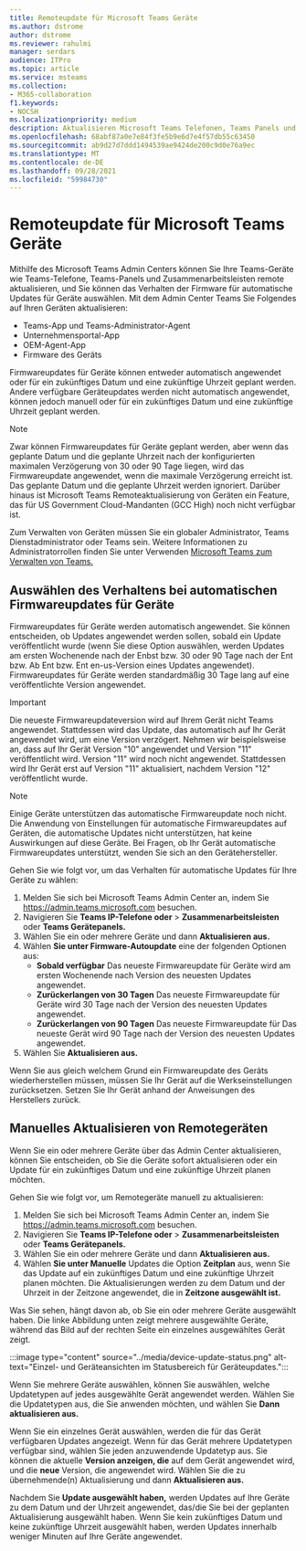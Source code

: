 ```yaml
---
title: Remoteupdate für Microsoft Teams Geräte
ms.author: dstrome
author: dstrome
ms.reviewer: rahulmi
manager: serdars
audience: ITPro
ms.topic: article
ms.service: msteams
ms.collection:
- M365-collaboration
f1.keywords:
- NOCSH
ms.localizationpriority: medium
description: Aktualisieren Microsoft Teams Telefonen, Teams Panels und Zusammenarbeitsleisten remote über Teams Admin Center
ms.openlocfilehash: 68abf87a0e7e84f3fe5b9e6d7e4f57db55c63450
ms.sourcegitcommit: ab9d27d7ddd1494539ae9424de200c9d0e76a9ec
ms.translationtype: MT
ms.contentlocale: de-DE
ms.lasthandoff: 09/28/2021
ms.locfileid: "59984730"
---
```

# <a name="update-microsoft-teams-devices-remotely"></a>Remoteupdate für Microsoft Teams Geräte

Mithilfe des Microsoft Teams Admin Centers können Sie Ihre Teams-Geräte wie Teams-Telefone, Teams-Panels und Zusammenarbeitsleisten remote aktualisieren, und Sie können das Verhalten der Firmware für automatische Updates für Geräte auswählen. Mit dem Admin Center Teams Sie Folgendes auf Ihren Geräten aktualisieren:

- Teams-App und Teams-Administrator-Agent
- Unternehmensportal-App
- OEM-Agent-App
- Firmware des Geräts

Firmwareupdates für Geräte können entweder automatisch angewendet oder für ein zukünftiges Datum und eine zukünftige Uhrzeit geplant werden. Andere verfügbare Geräteupdates werden nicht automatisch angewendet, können jedoch manuell oder für ein zukünftiges Datum und eine zukünftige Uhrzeit geplant werden.

> [!NOTE]
> Zwar können Firmwareupdates für Geräte geplant werden, aber wenn das geplante Datum und die geplante Uhrzeit nach der konfigurierten maximalen Verzögerung von 30 oder 90 Tage liegen, wird das Firmwareupdate angewendet, wenn die maximale Verzögerung erreicht ist. Das geplante Datum und die geplante Uhrzeit werden ignoriert. Darüber hinaus ist Microsoft Teams Remoteaktualisierung von Geräten ein Feature, das für US Government Cloud-Mandanten (GCC High) noch nicht verfügbar ist.

Zum Verwalten von Geräten müssen Sie ein globaler Administrator, Teams Dienstadministrator oder Teams sein. Weitere Informationen zu Administratorrollen finden Sie unter Verwenden [Microsoft Teams zum Verwalten von Teams.](../using-admin-roles.md)

## <a name="choose-automatic-device-firmware-update-behavior"></a>Auswählen des Verhaltens bei automatischen Firmwareupdates für Geräte

Firmwareupdates für Geräte werden automatisch angewendet. Sie können entscheiden, ob Updates angewendet werden sollen, sobald ein Update veröffentlicht wurde (wenn Sie diese Option auswählen, werden Updates am ersten Wochenende nach der Enbst bzw. 30 oder 90 Tage nach der Ent bzw. Ab Ent bzw. Ent en-us-Version eines Updates angewendet). Firmwareupdates für Geräte werden standardmäßig 30 Tage lang auf eine veröffentlichte Version angewendet.

> [!IMPORTANT]
> Die neueste Firmwareupdateversion wird auf Ihrem Gerät nicht Teams angewendet. Stattdessen wird das Update, das automatisch auf Ihr Gerät angewendet wird, um eine Version verzögert. Nehmen wir beispielsweise an, dass auf Ihr Gerät Version "10" angewendet und Version "11" veröffentlicht wird. Version "11" wird noch nicht angewendet. Stattdessen wird Ihr Gerät erst auf Version "11" aktualisiert, nachdem Version "12" veröffentlicht wurde.

> [!NOTE]
> Einige Geräte unterstützen das automatische Firmwareupdate noch nicht. Die Anwendung von Einstellungen für automatische Firmwareupdates auf Geräten, die automatische Updates nicht unterstützen, hat keine Auswirkungen auf diese Geräte. Bei Fragen, ob Ihr Gerät automatische Firmwareupdates unterstützt, wenden Sie sich an den Gerätehersteller.

Gehen Sie wie folgt vor, um das Verhalten für automatische Updates für Ihre Geräte zu wählen:

1. Melden Sie sich bei Microsoft Teams Admin Center an, indem Sie https://admin.teams.microsoft.com besuchen.
2. Navigieren Sie **Teams IP-Telefone oder**  >   **Zusammenarbeitsleisten** oder **Teams Gerätepanels.**
3. Wählen Sie ein oder mehrere Geräte und dann **Aktualisieren aus.**
4. Wählen **Sie unter Firmware-Autoupdate** eine der folgenden Optionen aus:
    - **Sobald verfügbar** Das neueste Firmwareupdate für Geräte wird am ersten Wochenende nach Version des neuesten Updates angewendet.
    - **Zurückerlangen von 30 Tagen** Das neueste Firmwareupdate für Geräte wird 30 Tage nach der Version des neuesten Updates angewendet.
    - **Zurückerlangen von 90 Tagen** Das neueste Firmwareupdate für Das neueste Gerät wird 90 Tage nach der Version des neuesten Updates angewendet.
5. Wählen Sie **Aktualisieren aus.**

Wenn Sie aus gleich welchem Grund ein Firmwareupdate des Geräts wiederherstellen müssen, müssen Sie Ihr Gerät auf die Werkseinstellungen zurücksetzen. Setzen Sie Ihr Gerät anhand der Anweisungen des Herstellers zurück.  

## <a name="manually-update-remote-devices"></a>Manuelles Aktualisieren von Remotegeräten

Wenn Sie ein oder mehrere Geräte über das Admin Center aktualisieren, können Sie entscheiden, ob Sie die Geräte sofort aktualisieren oder ein Update für ein zukünftiges Datum und eine zukünftige Uhrzeit planen möchten.

Gehen Sie wie folgt vor, um Remotegeräte manuell zu aktualisieren:

1. Melden Sie sich bei Microsoft Teams Admin Center an, indem Sie https://admin.teams.microsoft.com besuchen.
2. Navigieren Sie **Teams IP-Telefone oder**  >   **Zusammenarbeitsleisten** oder **Teams Gerätepanels.**
3. Wählen Sie ein oder mehrere Geräte und dann **Aktualisieren aus.**
4. Wählen **Sie unter Manuelle** Updates die Option **Zeitplan** aus, wenn Sie das Update auf ein zukünftiges Datum und eine zukünftige Uhrzeit planen möchten. Die Aktualisierungen werden zu dem Datum und der Uhrzeit in der Zeitzone angewendet, die in **Zeitzone ausgewählt ist.**

Was Sie sehen, hängt davon ab, ob Sie ein oder mehrere Geräte ausgewählt haben. Die linke Abbildung unten zeigt mehrere ausgewählte Geräte, während das Bild auf der rechten Seite ein einzelnes ausgewähltes Gerät zeigt.

:::image type="content" source="../media/device-update-status.png" alt-text="Einzel- und Geräteansichten im Statusbereich für Geräteupdates.":::

Wenn Sie mehrere Geräte auswählen, können Sie auswählen, welche Updatetypen auf jedes ausgewählte Gerät angewendet werden. Wählen Sie die Updatetypen aus, die Sie anwenden möchten, und wählen Sie **Dann aktualisieren aus.**

Wenn Sie ein einzelnes Gerät auswählen, werden die für das Gerät verfügbaren Updates angezeigt. Wenn für das Gerät mehrere Updatetypen verfügbar sind, wählen Sie jeden anzuwendende Updatetyp aus. Sie können die aktuelle **Version anzeigen, die** auf dem Gerät angewendet wird, und die **neue** Version, die angewendet wird. Wählen Sie die zu übernehmende(n) Aktualisierung und dann **Aktualisieren aus.**

Nachdem Sie **Update ausgewählt haben,** werden Updates auf Ihre Geräte zu dem Datum und der Uhrzeit angewendet, das/die Sie bei der geplanten Aktualisierung ausgewählt haben. Wenn Sie kein zukünftiges Datum und keine zukünftige Uhrzeit ausgewählt haben, werden Updates innerhalb weniger Minuten auf Ihre Geräte angewendet.
